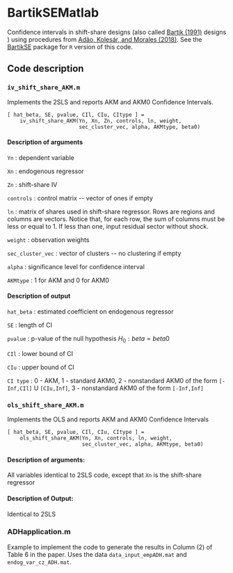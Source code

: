 # BartikSEMatlab

Confidence intervals in shift-share designs (also called [Bartik
(1991)](http://research.upjohn.org/up_press/77/) designs ) using procedures from
[Adão, Kolesár, and Morales (2018)](https://arxiv.org/abs/1806.07928). See the
[BartikSE](https://github.com/kolesarm/BartikSE) package for `R` version of this
code.

## Code description

### `iv_shift_share_AKM.m`

Implements the 2SLS and reports AKM and AKM0 Confidence Intervals.

```
[ hat_beta, SE, pvalue, CIl, CIu, CItype ] =
    iv_shift_share_AKM(Yn, Xn, Zn, controls, ln, weight,
                       sec_cluster_vec, alpha, AKMtype, beta0)
```

#### Description of arguments

  `Yn`
  : dependent variable

  `Xn`
  : endogenous regressor

  `Zn`
  : shift-share IV

  `controls`
  : control matrix -- vector of ones if empty

  `ln`
  : matrix of shares used in shift-share regressor. Rows are regions and columns
    are vectors. Notice that, for each row, the sum of columns must be less or
    equal to 1. If less than one, input residual sector without shock.

  `weight`
  : observation weights

  `sec_cluster_vec`
  : vector of clusters -- no clustering if empty

  `alpha`
  : significance level for confidence interval

  `AKMtype`
  : 1 for AKM and 0 for AKM0

#### Description of output

  `hat_beta`
  : estimated coefficient on endogenous regressor

  `SE`
  : length of CI

  `pvalue`
  : p-value of the null hypothesis $H_0: beta = beta0$

  `CIl`
  : lower bound of CI

  `CIu`
  : upper bound of CI

  `CI type`
  : 0 - AKM, 1 - standard AKM0, 2 - nonstandard AKM0 of the form
    `[-Inf,CIl]` U  `[CIu,Inf]`, 3 - nonstandard AKM0 of the form `[-Inf,Inf]`

### `ols_shift_share_AKM.m`

Implements the OLS and reports AKM and AKM0 Confidence Intervals

```
[ hat_beta, SE, pvalue, CIl, CIu, CItype ] =
    ols_shift_share_AKM(Yn, Xn, controls, ln, weight,
                        sec_cluster_vec, alpha, AKMtype, beta0)
```

#### Description of arguments:

All variables identical to 2SLS code, except that `Xn` is the shift-share regressor

#### Description of Output:

Identical to 2SLS

### ADHapplication.m

Example to implement the code to generate the results in Column (2) of Table 6
in the paper. Uses the data `data_input_empADH.mat` and `endog_var_cz_ADH.mat`.
